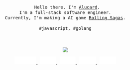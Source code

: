 <p align="center">
  <br>
  <br>
  <br>
  <span>&nbsp;&nbsp;</span>
  <samp>Hello there. I'm <a href="https://dg.aluc.me">Alucard</a>.<br> I'm a full-stack software engineer.
  <br>
  <span>Currently, I'm making a AI game <a href="https://rollingsagas.com">Rolling Sagas</a>.</span>
  <br><br>#javascript, #golang</samp>
  <br>
  <br>
  <br>
  <br>
  <img align="center" src="https://github-readme-stats-topaz-phi.vercel.app/api?username=alucPro&show_icons=true&hide_border=true&count_private=true">
  <p align="center">
  <a href="https://dg.aluc.me/">
    <img
    alt="blog"
    height="24px"
    src="./icon/badge-blog.svg"
  />
  </a>
  <span>&nbsp;</span>
  <a href="https://www.linkedin.com/in/%E5%BE%90%E6%98%8E-%E9%87%91-b54815259/">
    <img
    alt="linkedin"
    height="24px"
    src="./icon/badge-linkedin.svg"
  />
  </a>
  <span>&nbsp;</span>
  <a href="https://www.instagram.com/aluc_pro/">
    <img
    alt="instagram"
    height="24px"
    src="./icon/badge-instagram.svg"
  />
  </a>
  <span>&nbsp;</span>
  <a href="https://www.threads.net/@aluc_pro">
    <img
    alt="threads"
    height="24px"
    src="./icon/badge-threads.svg"
  />
  </a>
  <span>&nbsp;</span>
  <a href="https://x.com/AlucPro">
    <img
    alt="x"
    height="24px"
    src="./icon/badge-twitter.svg"
  />
  </p>
</p>
